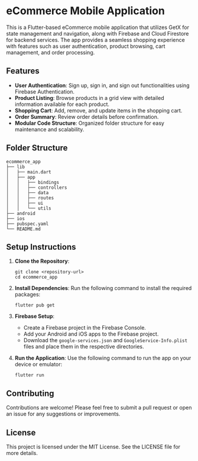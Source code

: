 # eCommerce Mobile Application

This is a Flutter-based eCommerce mobile application that utilizes GetX for state management and navigation, along with Firebase and Cloud Firestore for backend services. The app provides a seamless shopping experience with features such as user authentication, product browsing, cart management, and order processing.

## Features

- **User Authentication**: Sign up, sign in, and sign out functionalities using Firebase Authentication.
- **Product Listing**: Browse products in a grid view with detailed information available for each product.
- **Shopping Cart**: Add, remove, and update items in the shopping cart.
- **Order Summary**: Review order details before confirmation.
- **Modular Code Structure**: Organized folder structure for easy maintenance and scalability.

## Folder Structure

```
ecommerce_app
├── lib
│   ├── main.dart
│   ├── app
│   │   ├── bindings
│   │   ├── controllers
│   │   ├── data
│   │   ├── routes
│   │   ├── ui
│   │   └── utils
├── android
├── ios
├── pubspec.yaml
└── README.md
```

## Setup Instructions

1. **Clone the Repository**: 
   ```
   git clone <repository-url>
   cd ecommerce_app
   ```

2. **Install Dependencies**: 
   Run the following command to install the required packages:
   ```
   flutter pub get
   ```

3. **Firebase Setup**:
   - Create a Firebase project in the Firebase Console.
   - Add your Android and iOS apps to the Firebase project.
   - Download the `google-services.json` and `GoogleService-Info.plist` files and place them in the respective directories.

4. **Run the Application**: 
   Use the following command to run the app on your device or emulator:
   ```
   flutter run
   ```

## Contributing

Contributions are welcome! Please feel free to submit a pull request or open an issue for any suggestions or improvements.

## License

This project is licensed under the MIT License. See the LICENSE file for more details.